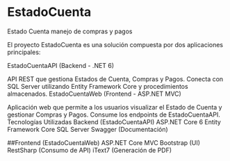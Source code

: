# EstadoCuenta
Estado Cuenta manejo de compras y pagos

El proyecto EstadoCuenta es una solución compuesta por dos aplicaciones principales:

EstadoCuentaAPI (Backend - .NET 6)

API REST que gestiona Estados de Cuenta, Compras y Pagos.
Conecta con SQL Server utilizando Entity Framework Core y procedimientos almacenados.
EstadoCuentaWeb (Frontend - ASP.NET MVC)

Aplicación web que permite a los usuarios visualizar el Estado de Cuenta y gestionar Compras y Pagos.
Consume los endpoints de EstadoCuentaAPI.
Tecnologías Utilizadas
 Backend (EstadoCuentaAPI)
ASP.NET Core 6
Entity Framework Core
SQL Server
Swagger (Documentación)

##Frontend (EstadoCuentaWeb)
ASP.NET Core MVC
Bootstrap (UI)
RestSharp (Consumo de API)
iText7 (Generación de PDF)






